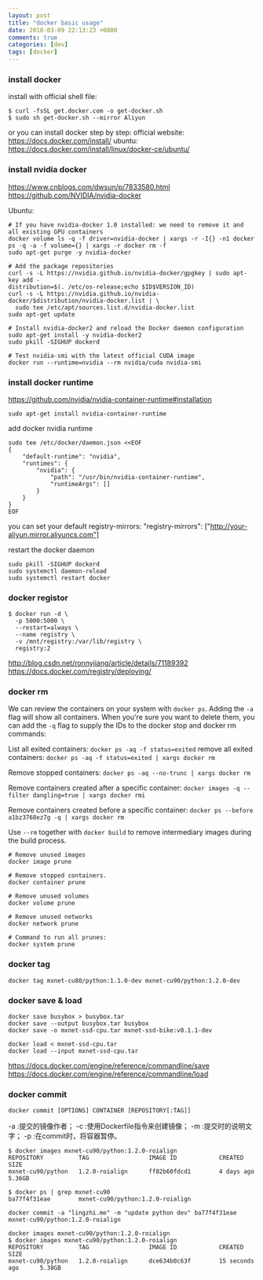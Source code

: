 ```yaml
---
layout: post
title: "docker basic usage"
date: 2018-03-09 22:13:23 +0800
comments: true
categories: [dev]
tags: [docker]
---
```

### install docker

install with official shell file:
```
$ curl -fsSL get.docker.com -o get-docker.sh
$ sudo sh get-docker.sh --mirror Aliyun
```

or you can install docker step by step:
official website: https://docs.docker.com/install/
ubuntu: https://docs.docker.com/install/linux/docker-ce/ubuntu/

### install nvidia docker

https://www.cnblogs.com/dwsun/p/7833580.html
https://github.com/NVIDIA/nvidia-docker

<!-- more -->

Ubuntu:
```
# If you have nvidia-docker 1.0 installed: we need to remove it and all existing GPU containers
docker volume ls -q -f driver=nvidia-docker | xargs -r -I{} -n1 docker ps -q -a -f volume={} | xargs -r docker rm -f
sudo apt-get purge -y nvidia-docker

# Add the package repositories
curl -s -L https://nvidia.github.io/nvidia-docker/gpgkey | sudo apt-key add -
distribution=$(. /etc/os-release;echo $ID$VERSION_ID)
curl -s -L https://nvidia.github.io/nvidia-docker/$distribution/nvidia-docker.list | \
  sudo tee /etc/apt/sources.list.d/nvidia-docker.list
sudo apt-get update

# Install nvidia-docker2 and reload the Docker daemon configuration
sudo apt-get install -y nvidia-docker2
sudo pkill -SIGHUP dockerd

# Test nvidia-smi with the latest official CUDA image
docker run --runtime=nvidia --rm nvidia/cuda nvidia-smi
```

### install docker runtime

https://github.com/nvidia/nvidia-container-runtime#installation

`sudo apt-get install nvidia-container-runtime`

add docker nvidia runtime
```
sudo tee /etc/docker/daemon.json <<EOF
{
    "default-runtime": "nvidia",
    "runtimes": {
        "nvidia": {
            "path": "/usr/bin/nvidia-container-runtime",
            "runtimeArgs": []
        }
    }
}
EOF
```

you can set your default registry-mirrors:
"registry-mirrors": ["http://your-aliyun.mirror.aliyuncs.com"]

restart the docker daemon
```
sudo pkill -SIGHUP dockerd
sudo systemctl daemon-reload
sudo systemctl restart docker
```

### docker registor

```
$ docker run -d \
  -p 5000:5000 \
  --restart=always \
  --name registry \
  -v /mnt/registry:/var/lib/registry \
  registry:2
```

http://blog.csdn.net/ronnyjiang/article/details/71189392
https://docs.docker.com/registry/deploying/

### docker rm

We can review the containers on your system with `docker ps`. Adding the `-a` flag will show all containers. When you're sure you want to delete them, you can add the `-q` flag to supply the IDs to the docker stop and docker rm commands:

List all exited containers:
`docker ps -aq -f status=exited`
remove all exited containers:
`docker ps -aq -f status=exited | xargs docker rm`

Remove stopped containers:
`docker ps -aq --no-trunc | xargs docker rm`

Remove containers created after a specific container:
`docker images -q --filter dangling=true | xargs docker rmi`

Remove containers created before a specific container:
`docker ps --before a1bz3768ez7g -q | xargs docker rm`

Use `--rm` together with `docker build` to remove intermediary images during the build process.

```
# Remove unused images
docker image prune

# Remove stopped containers.
docker container prune

# Remove unused volumes
docker volume prune

# Remove unused networks
docker network prune

# Command to run all prunes:
docker system prune
```

### docker tag

`docker tag mxnet-cu80/python:1.1.0-dev mxnet-cu90/python:1.2.0-dev`

### docker save & load

```
docker save busybox > busybox.tar
docker save --output busybox.tar busybox
docker save -o mxnet-ssd-cpu.tar mxnet-ssd-bike:v0.1.1-dev

docker load < mxnet-ssd-cpu.tar
docker load --input mxnet-ssd-cpu.tar
```

https://docs.docker.com/engine/reference/commandline/save
https://docs.docker.com/engine/reference/commandline/load

### docker commit

`docker commit [OPTIONS] CONTAINER [REPOSITORY[:TAG]]`

-a :提交的镜像作者；
-c :使用Dockerfile指令来创建镜像；
-m :提交时的说明文字；
-p :在commit时，将容器暂停。

```
$ docker images mxnet-cu90/python:1.2.0-roialign
REPOSITORY          TAG                 IMAGE ID            CREATED             SIZE
mxnet-cu90/python   1.2.0-roialign      ff82b60fdcd1        4 days ago          5.36GB

$ docker ps | grep mxnet-cu90
ba77f4f31eae        mxnet-cu90/python:1.2.0-roialign

docker commit -a "lingzhi.me" -m "update python dev" ba77f4f31eae mxnet-cu90/python:1.2.0-roialign

docker images mxnet-cu90/python:1.2.0-roialign
$ docker images mxnet-cu90/python:1.2.0-roialign
REPOSITORY          TAG                 IMAGE ID            CREATED             SIZE
mxnet-cu90/python   1.2.0-roialign      dce634b0c63f        15 seconds ago      5.38GB
```
